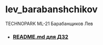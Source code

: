 # lev_barabanshchikov
TECHNOPARK ML-21 Барабанщиков Лев

- ### [README.md для ДЗ2](online_inference/README.md)